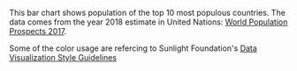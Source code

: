 This bar chart shows population of the top 10 most populous countries. The data comes from the year 2018 estimate in United Nations: [World Population Prospects 2017](https://esa.un.org/unpd/wpp/Download/Standard/Population/).

Some of the color usage are refercing to Sunlight Foundation's [Data Visualization Style Guidelines](https://github.com/amycesal/dataviz-style-guide/blob/master/Sunlight-StyleGuide-DataViz.pdf)
